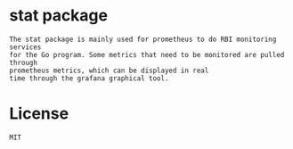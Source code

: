 # stat package
    
    The stat package is mainly used for prometheus to do RBI monitoring services
    for the Go program. Some metrics that need to be monitored are pulled through
    prometheus metrics, which can be displayed in real 
    time through the grafana graphical tool.

# License
    
    MIT
